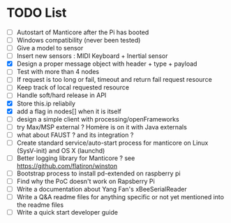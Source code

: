# TODO List

- [ ] Autostart of Manticore after the Pi has booted
- [ ] Windows compatibility (never been tested)
- [ ] Give a model to sensor
- [ ] Insert new sensors : MIDI Keyboard + Inertial sensor
- [x] Design a proper message object with header + type + payload
- [ ] Test with more than 4 nodes
- [ ] If request is too long or fail, timeout and return fail request resource
- [ ] Keep track of local requested resource
- [ ] Handle soft/hard release in API 
- [x] Store this.ip reliabily
- [x] add a flag in nodes[] when it is itself
- [ ] design a simple client with processing/openFrameworks
- [ ] try Max/MSP external ? Homère is on it with Java externals
- [ ] what about FAUST ? and its integration ?
- [ ] Create standard service/auto-start process for manticore on Linux (SysV-init) and OS X (launchd)
- [ ] Better logging library for Manticore ? see https://github.com/flatiron/winston
- [ ] Bootstrap process to install pd-extended on raspberry pi
- [ ] Find why the PoC doesn't work on Rapsberry Pi
- [ ] Write a documentation about Yang Fan's xBeeSerialReader
- [ ] Write a Q&A readme files for anything specific or not yet mentioned into the readme files
- [ ] Write a quick start developer guide
